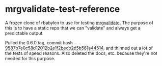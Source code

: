 # mrgvalidate-test-reference
A frozen clone of rbabylon to use for testing [mrgvalidate](https://github.com/metrumresearchgroup/mrgvalidate). The purpose of this is to have a static repo that we can "validate" and always get a predictable output.

Pulled the 0.6.0 tag, commit hash [9587b7e0c58d12012b2e1f2becb2d5b561a44514](https://github.com/metrumresearchgroup/rbabylon/commit/9587b7e0c58d12012b2e1f2becb2d5b561a44514), and thinned out a lot of the tests of speed reasons. Also deleted the docs, etc. because they're not needed for this purpose.
